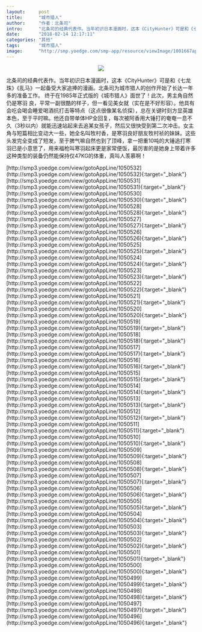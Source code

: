 ```yaml
---
layout:     post
title:      "城市猎人"
author:     "作者：北条司"
intro:      "北条司的经典代表作。当年初识日本漫画时，这本《CityHunter》可是和《七龙珠》《乱马》一起备受大家追捧的漫画。北条司为城市猎人的创作开始了长达一年多的准备工作。 终于在1985年正式版的《城市猎人》面世了！此次，男主角自然仍是寒羽 良，平常一副很酷的样子，但一看见美女就（实在是不好形容）。他具有会吃会喝会睡爱喝酒抗打击等特点（这点很像某名侦探），总在关键时刻方显英雄本色，至于平时嘛。他还自带单体HP全回复，每次被阿香用大锤打的奄奄一息不久（3秒以内）就能迅速站起来去追某女孩子，然后又很快受到第二次冲击。女主角与短篇相比变动大一些，她全名叫牧村香，是寒羽良好朋友牧村祯的妹妹。这些头发完全变成了短发，至于脾气嘛自然也到了顶峰，拿一把重10吨的大锤追打寒羽已是小意思了，用来福枪叫寒羽起床更是家常便饭，最厉害的是她身上带着许多这种类型的装备仍然能保持仅47KG的体重，真叫人羡慕啊！"
date:       "2018-02-14 12:17:11"
categories: "其他"
tags:       "城市猎人"
image:      "http://smp.yoedge.com/smp-app/resource/viewImage/1001667appline.png"
---
```

<div style="text-align: center">
<p><img src="http://smp.yoedge.com/smp-app/resource/viewImage/1001667appline.png"/></p>
</div>
<p class="post-meta">
<span>北条司的经典代表作。当年初识日本漫画时，这本《CityHunter》可是和《七龙珠》《乱马》一起备受大家追捧的漫画。北条司为城市猎人的创作开始了长达一年多的准备工作。 终于在1985年正式版的《城市猎人》面世了！此次，男主角自然仍是寒羽 良，平常一副很酷的样子，但一看见美女就（实在是不好形容）。他具有会吃会喝会睡爱喝酒抗打击等特点（这点很像某名侦探），总在关键时刻方显英雄本色，至于平时嘛。他还自带单体HP全回复，每次被阿香用大锤打的奄奄一息不久（3秒以内）就能迅速站起来去追某女孩子，然后又很快受到第二次冲击。女主角与短篇相比变动大一些，她全名叫牧村香，是寒羽良好朋友牧村祯的妹妹。这些头发完全变成了短发，至于脾气嘛自然也到了顶峰，拿一把重10吨的大锤追打寒羽已是小意思了，用来福枪叫寒羽起床更是家常便饭，最厉害的是她身上带着许多这种类型的装备仍然能保持仅47KG的体重，真叫人羡慕啊！</span>
</p>
[http://smp3.yoedge.com/view/gotoAppLine/1050532](http://smp3.yoedge.com/view/gotoAppLine/1050532){:target="_blank"}
[http://smp3.yoedge.com/view/gotoAppLine/1050531](http://smp3.yoedge.com/view/gotoAppLine/1050531){:target="_blank"}
[http://smp3.yoedge.com/view/gotoAppLine/1050530](http://smp3.yoedge.com/view/gotoAppLine/1050530){:target="_blank"}
[http://smp3.yoedge.com/view/gotoAppLine/1050528](http://smp3.yoedge.com/view/gotoAppLine/1050528){:target="_blank"}
[http://smp3.yoedge.com/view/gotoAppLine/1050527](http://smp3.yoedge.com/view/gotoAppLine/1050527){:target="_blank"}
[http://smp3.yoedge.com/view/gotoAppLine/1050526](http://smp3.yoedge.com/view/gotoAppLine/1050526){:target="_blank"}
[http://smp3.yoedge.com/view/gotoAppLine/1050525](http://smp3.yoedge.com/view/gotoAppLine/1050525){:target="_blank"}
[http://smp3.yoedge.com/view/gotoAppLine/1050524](http://smp3.yoedge.com/view/gotoAppLine/1050524){:target="_blank"}
[http://smp3.yoedge.com/view/gotoAppLine/1050523](http://smp3.yoedge.com/view/gotoAppLine/1050523){:target="_blank"}
[http://smp3.yoedge.com/view/gotoAppLine/1050522](http://smp3.yoedge.com/view/gotoAppLine/1050522){:target="_blank"}
[http://smp3.yoedge.com/view/gotoAppLine/1050521](http://smp3.yoedge.com/view/gotoAppLine/1050521){:target="_blank"}
[http://smp3.yoedge.com/view/gotoAppLine/1050520](http://smp3.yoedge.com/view/gotoAppLine/1050520){:target="_blank"}
[http://smp3.yoedge.com/view/gotoAppLine/1050519](http://smp3.yoedge.com/view/gotoAppLine/1050519){:target="_blank"}
[http://smp3.yoedge.com/view/gotoAppLine/1050518](http://smp3.yoedge.com/view/gotoAppLine/1050518){:target="_blank"}
[http://smp3.yoedge.com/view/gotoAppLine/1050517](http://smp3.yoedge.com/view/gotoAppLine/1050517){:target="_blank"}
[http://smp3.yoedge.com/view/gotoAppLine/1050516](http://smp3.yoedge.com/view/gotoAppLine/1050516){:target="_blank"}
[http://smp3.yoedge.com/view/gotoAppLine/1050515](http://smp3.yoedge.com/view/gotoAppLine/1050515){:target="_blank"}
[http://smp3.yoedge.com/view/gotoAppLine/1050514](http://smp3.yoedge.com/view/gotoAppLine/1050514){:target="_blank"}
[http://smp3.yoedge.com/view/gotoAppLine/1050513](http://smp3.yoedge.com/view/gotoAppLine/1050513){:target="_blank"}
[http://smp3.yoedge.com/view/gotoAppLine/1050512](http://smp3.yoedge.com/view/gotoAppLine/1050512){:target="_blank"}
[http://smp3.yoedge.com/view/gotoAppLine/1050511](http://smp3.yoedge.com/view/gotoAppLine/1050511){:target="_blank"}
[http://smp3.yoedge.com/view/gotoAppLine/1050510](http://smp3.yoedge.com/view/gotoAppLine/1050510){:target="_blank"}
[http://smp3.yoedge.com/view/gotoAppLine/1050509](http://smp3.yoedge.com/view/gotoAppLine/1050509){:target="_blank"}
[http://smp3.yoedge.com/view/gotoAppLine/1050508](http://smp3.yoedge.com/view/gotoAppLine/1050508){:target="_blank"}
[http://smp3.yoedge.com/view/gotoAppLine/1050507](http://smp3.yoedge.com/view/gotoAppLine/1050507){:target="_blank"}
[http://smp3.yoedge.com/view/gotoAppLine/1050506](http://smp3.yoedge.com/view/gotoAppLine/1050506){:target="_blank"}
[http://smp3.yoedge.com/view/gotoAppLine/1050505](http://smp3.yoedge.com/view/gotoAppLine/1050505){:target="_blank"}
[http://smp3.yoedge.com/view/gotoAppLine/1050504](http://smp3.yoedge.com/view/gotoAppLine/1050504){:target="_blank"}
[http://smp3.yoedge.com/view/gotoAppLine/1050503](http://smp3.yoedge.com/view/gotoAppLine/1050503){:target="_blank"}
[http://smp3.yoedge.com/view/gotoAppLine/1050502](http://smp3.yoedge.com/view/gotoAppLine/1050502){:target="_blank"}
[http://smp3.yoedge.com/view/gotoAppLine/1050501](http://smp3.yoedge.com/view/gotoAppLine/1050501){:target="_blank"}
[http://smp3.yoedge.com/view/gotoAppLine/1050500](http://smp3.yoedge.com/view/gotoAppLine/1050500){:target="_blank"}
[http://smp3.yoedge.com/view/gotoAppLine/1050499](http://smp3.yoedge.com/view/gotoAppLine/1050499){:target="_blank"}
[http://smp3.yoedge.com/view/gotoAppLine/1050498](http://smp3.yoedge.com/view/gotoAppLine/1050498){:target="_blank"}
[http://smp3.yoedge.com/view/gotoAppLine/1050497](http://smp3.yoedge.com/view/gotoAppLine/1050497){:target="_blank"}
[http://smp3.yoedge.com/view/gotoAppLine/1050496](http://smp3.yoedge.com/view/gotoAppLine/1050496){:target="_blank"}


